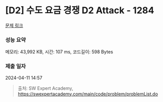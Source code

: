 # [D2] 수도 요금 경쟁 D2 Attack - 1284 

[문제 링크](https://swexpertacademy.com/main/code/problem/problemDetail.do?contestProbId=AV189xUaI8UCFAZN) 

### 성능 요약

메모리: 43,992 KB, 시간: 107 ms, 코드길이: 598 Bytes

### 제출 일자

2024-04-11 14:57



> 출처: SW Expert Academy, https://swexpertacademy.com/main/code/problem/problemList.do